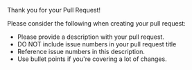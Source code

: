 Thank you for your Pull Request!

Please consider the following when creating your pull request:

* Please provide a description with your pull request.
* DO NOT include issue numbers in your pull request title
* Reference issue numbers in this description.
* Use bullet points if you're covering a lot of changes.
